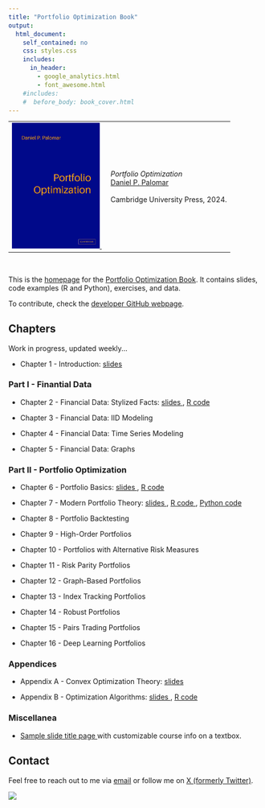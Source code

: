 ```yaml
---
title: "Portfolio Optimization Book"
output:
  html_document:
    self_contained: no
    css: styles.css
    includes:
      in_header:
        - google_analytics.html
        - font_awesome.html
    #includes:
    #  before_body: book_cover.html
---
```



<table class="imgtable"><tr><td>
<a href="https://bookdown.org/palomar/portfoliooptimizationbook">
    <img src="book_cover.jpg" alt="Portfolio Optimization book cover" width="175px" />
</a>&nbsp;</td>
<td align="left"><p><i>Portfolio Optimization</i><br />
<a href="https://www.danielppalomar.com/">Daniel P. Palomar</a> <br /><br />
Cambridge University Press, 2024.</p>
</td></tr></table>
<p><br />


This is the [homepage](https://portfoliooptimizationbook.com) for the [Portfolio Optimization Book](https://bookdown.org/palomar/portfoliooptimizationbook). It contains slides, code examples (R and Python), exercises, and data.

To contribute, check the [developer GitHub webpage](https://github.com/portfoliooptimizationbook).



## Chapters

Work in progress, updated weekly...


- Chapter 1 - Introduction:
  [slides <i class="fas fa-file-pdf"></i>](slides/slides-intro.pdf)



### Part I - Finantial Data
- Chapter 2 - Financial Data: Stylized Facts:
  [slides <i class="fas fa-file-pdf"></i>](slides/slides-stylized-facts.pdf), 
  [R code <i class="fab fa-r-project"></i>](R-code/R-code-stylized-facts.html)

- Chapter 3 - Financial Data: IID Modeling

- Chapter 4 - Financial Data: Time Series Modeling

- Chapter 5 - Financial Data: Graphs



### Part II - Portfolio Optimization
- Chapter 6 - Portfolio Basics: 
  [slides <i class="fas fa-file-pdf"></i>](slides/slides-portfolio-basics.pdf),
  [R code <i class="fab fa-r-project"></i>](R-code/R-portfolio-basics.html)

- Chapter 7 - Modern Portfolio Theory: 
  [slides <i class="fas fa-file-pdf"></i>](slides/slides-modern-portfolio-theory.pdf.pdf),
  [R code <i class="fab fa-r-project"></i>](R-code/R-modern-portfolio-theory), 
  [Python code <i class="fab fa-python"></i>](python-code/python-portfolio-optim.ipynb)

- Chapter 8 - Portfolio Backtesting

- Chapter 9 - High-Order Portfolios

- Chapter 10 - Portfolios with Alternative Risk Measures

- Chapter 11 - Risk Parity Portfolios

- Chapter 12 - Graph-Based Portfolios

- Chapter 13 - Index Tracking Portfolios

- Chapter 14 - Robust Portfolios

- Chapter 15 - Pairs Trading Portfolios

- Chapter 16 - Deep Learning Portfolios



### Appendices
- Appendix A - Convex Optimization Theory:
  [slides <i class="fas fa-file-pdf"></i>](slides/slides-convex-optimization-theory.pdf)

- Appendix B - Optimization Algorithms:
  [slides <i class="fas fa-file-pdf"></i>](slides/slides-optimization-algorithms.pdf), 
  [R code <i class="fab fa-r-project"></i>](R-code/R-code-optimization-algorithms.html)



### Miscellanea

- [Sample slide title page <i class="fas fa-file-pdf"></i>](slides/sample-slides-title-page.pdf) with customizable course info on a textbox.




## Contact
Feel free to reach out to me via [email](mailto:daniel.p.palomar@gmail.com) or follow me on [X (formerly Twitter)](https://twitter.com/danielppalomar).

![](https://visitor-badge.laobi.icu/badge?page_id=portfoliooptimizationbook.com)



